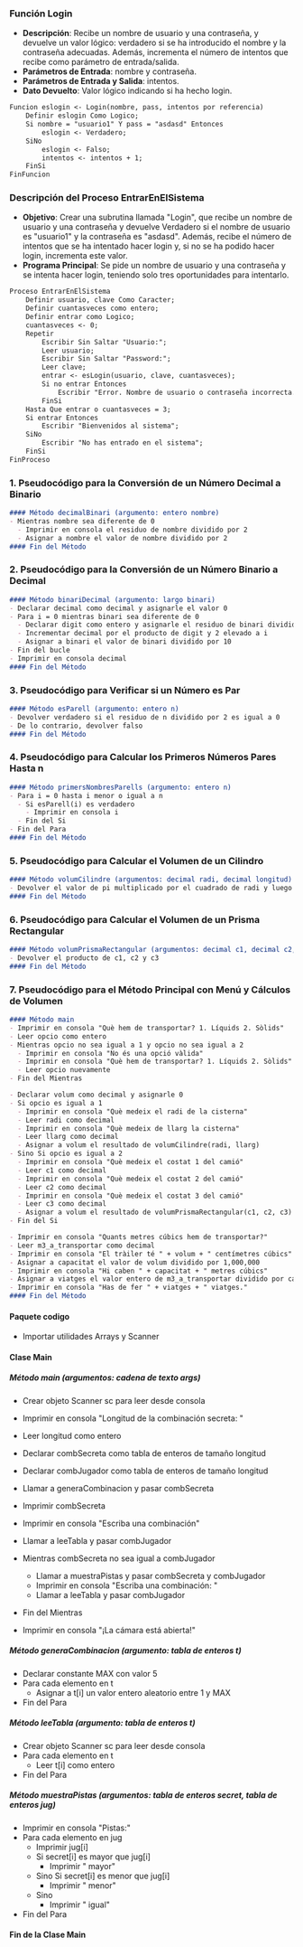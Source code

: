 ### Función Login
- **Descripción**: Recibe un nombre de usuario y una contraseña, y devuelve un valor lógico: verdadero si se ha introducido el nombre y la contraseña adecuadas. Además, incrementa el número de intentos que recibe como parámetro de entrada/salida.
- **Parámetros de Entrada**: nombre y contraseña.
- **Parámetros de Entrada y Salida**: intentos.
- **Dato Devuelto**: Valor lógico indicando si ha hecho login.

```markdown
Funcion eslogin <- Login(nombre, pass, intentos por referencia)
    Definir eslogin Como Logico;
    Si nombre = "usuario1" Y pass = "asdasd" Entonces
        eslogin <- Verdadero;
    SiNo
        eslogin <- Falso;
        intentos <- intentos + 1;
    FinSi
FinFuncion
```

### Descripción del Proceso EntrarEnElSistema
- **Objetivo**: Crear una subrutina llamada "Login", que recibe un nombre de usuario y una contraseña y devuelve Verdadero si el nombre de usuario es "usuario1" y la contraseña es "asdasd". Además, recibe el número de intentos que se ha intentado hacer login y, si no se ha podido hacer login, incrementa este valor.
- **Programa Principal**: Se pide un nombre de usuario y una contraseña y se intenta hacer login, teniendo solo tres oportunidades para intentarlo.

```markdown
Proceso EntrarEnElSistema
    Definir usuario, clave Como Caracter;
    Definir cuantasveces como entero;
    Definir entrar como Logico;
    cuantasveces <- 0;
    Repetir
        Escribir Sin Saltar "Usuario:";
        Leer usuario;
        Escribir Sin Saltar "Password:";
        Leer clave;
        entrar <- esLogin(usuario, clave, cuantasveces);
        Si no entrar Entonces
            Escribir "Error. Nombre de usuario o contraseña incorrecta.";
        FinSi
    Hasta Que entrar o cuantasveces = 3;
    Si entrar Entonces
        Escribir "Bienvenidos al sistema";
    SiNo
        Escribir "No has entrado en el sistema";
    FinSi
FinProceso
```

### 1. Pseudocódigo para la Conversión de un Número Decimal a Binario
```markdown
#### Método decimalBinari (argumento: entero nombre)
- Mientras nombre sea diferente de 0
  - Imprimir en consola el residuo de nombre dividido por 2
  - Asignar a nombre el valor de nombre dividido por 2
#### Fin del Método
```

### 2. Pseudocódigo para la Conversión de un Número Binario a Decimal
```markdown
#### Método binariDecimal (argumento: largo binari)
- Declarar decimal como decimal y asignarle el valor 0
- Para i = 0 mientras binari sea diferente de 0
  - Declarar digit como entero y asignarle el residuo de binari dividido por 10
  - Incrementar decimal por el producto de digit y 2 elevado a i
  - Asignar a binari el valor de binari dividido por 10
- Fin del bucle
- Imprimir en consola decimal
#### Fin del Método
```

### 3. Pseudocódigo para Verificar si un Número es Par
```markdown
#### Método esParell (argumento: entero n)
- Devolver verdadero si el residuo de n dividido por 2 es igual a 0
- De lo contrario, devolver falso
#### Fin del Método
```

### 4. Pseudocódigo para Calcular los Primeros Números Pares Hasta n
```markdown
#### Método primersNombresParells (argumento: entero n)
- Para i = 0 hasta i menor o igual a n
  - Si esParell(i) es verdadero
    - Imprimir en consola i
  - Fin del Si
- Fin del Para
#### Fin del Método
```

### 5. Pseudocódigo para Calcular el Volumen de un Cilindro
```markdown
#### Método volumCilindre (argumentos: decimal radi, decimal longitud)
- Devolver el valor de pi multiplicado por el cuadrado de radi y luego multiplicado por longitud
#### Fin del Método
```

### 6. Pseudocódigo para Calcular el Volumen de un Prisma Rectangular
```markdown
#### Método volumPrismaRectangular (argumentos: decimal c1, decimal c2, decimal c3)
- Devolver el producto de c1, c2 y c3
#### Fin del Método
```

### 7. Pseudocódigo para el Método Principal con Menú y Cálculos de Volumen
```markdown
#### Método main
- Imprimir en consola "Què hem de transportar? 1. Líquids 2. Sòlids"
- Leer opcio como entero
- Mientras opcio no sea igual a 1 y opcio no sea igual a 2
  - Imprimir en consola "No és una opció vàlida"
  - Imprimir en consola "Què hem de transportar? 1. Líquids 2. Sòlids"
  - Leer opcio nuevamente
- Fin del Mientras

- Declarar volum como decimal y asignarle 0
- Si opcio es igual a 1
  - Imprimir en consola "Què medeix el radi de la cisterna"
  - Leer radi como decimal
  - Imprimir en consola "Què medeix de llarg la cisterna"
  - Leer llarg como decimal
  - Asignar a volum el resultado de volumCilindre(radi, llarg)
- Sino Si opcio es igual a 2
  - Imprimir en consola "Què medeix el costat 1 del camió"
  - Leer c1 como decimal
  - Imprimir en consola "Què medeix el costat 2 del camió"
  - Leer c2 como decimal
  - Imprimir en consola "Què medeix el costat 3 del camió"
  - Leer c3 como decimal
  - Asignar a volum el resultado de volumPrismaRectangular(c1, c2, c3)
- Fin del Si

- Imprimir en consola "Quants metres cúbics hem de transportar?"
- Leer m3_a_transportar como decimal
- Imprimir en consola "El tràiler té " + volum + " centímetres cúbics"
- Asignar a capacitat el valor de volum dividido por 1,000,000
- Imprimir en consola "Hi caben " + capacitat + " metres cúbics"
- Asignar a viatges el valor entero de m3_a_transportar dividido por capacitat, incrementado en 1
- Imprimir en consola "Has de fer " + viatges + " viatges."
#### Fin del Método
```
#### Paquete codigo

- Importar utilidades Arrays y Scanner

#### Clase Main

##### Método main (argumentos: cadena de texto args)
- Crear objeto Scanner sc para leer desde consola
- Imprimir en consola "Longitud de la combinación secreta: "
- Leer longitud como entero
- Declarar combSecreta como tabla de enteros de tamaño longitud
- Declarar combJugador como tabla de enteros de tamaño longitud

- Llamar a generaCombinacion y pasar combSecreta
- Imprimir combSecreta
- Imprimir en consola "Escriba una combinación"
- Llamar a leeTabla y pasar combJugador

- Mientras combSecreta no sea igual a combJugador
  - Llamar a muestraPistas y pasar combSecreta y combJugador
  - Imprimir en consola "Escriba una combinación: "
  - Llamar a leeTabla y pasar combJugador
- Fin del Mientras

- Imprimir en consola "¡La cámara está abierta!"

##### Método generaCombinacion (argumento: tabla de enteros t)
- Declarar constante MAX con valor 5
- Para cada elemento en t
  - Asignar a t[i] un valor entero aleatorio entre 1 y MAX
- Fin del Para

##### Método leeTabla (argumento: tabla de enteros t)
- Crear objeto Scanner sc para leer desde consola
- Para cada elemento en t
  - Leer t[i] como entero
- Fin del Para

##### Método muestraPistas (argumentos: tabla de enteros secret, tabla de enteros jug)
- Imprimir en consola "Pistas:"
- Para cada elemento en jug
  - Imprimir jug[i]
  - Si secret[i] es mayor que jug[i]
    - Imprimir " mayor"
  - Sino Si secret[i] es menor que jug[i]
    - Imprimir " menor"
  - Sino
    - Imprimir " igual"
- Fin del Para

#### Fin de la Clase Main
